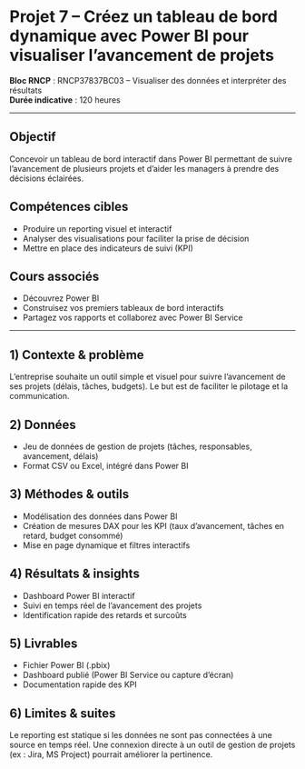 # Projet 7 – Créez un tableau de bord dynamique avec Power BI pour visualiser l’avancement de projets

**Bloc RNCP** : RNCP37837BC03 – Visualiser des données et interpréter des résultats  
**Durée indicative** : 120 heures  

---

## Objectif
Concevoir un tableau de bord interactif dans Power BI permettant de suivre l’avancement de plusieurs projets et d’aider les managers à prendre des décisions éclairées.

## Compétences cibles
- Produire un reporting visuel et interactif  
- Analyser des visualisations pour faciliter la prise de décision  
- Mettre en place des indicateurs de suivi (KPI)  

## Cours associés
- Découvrez Power BI  
- Construisez vos premiers tableaux de bord interactifs  
- Partagez vos rapports et collaborez avec Power BI Service  

---

## 1) Contexte & problème
L’entreprise souhaite un outil simple et visuel pour suivre l’avancement de ses projets (délais, tâches, budgets). Le but est de faciliter le pilotage et la communication.

## 2) Données
- Jeu de données de gestion de projets (tâches, responsables, avancement, délais)  
- Format CSV ou Excel, intégré dans Power BI  

## 3) Méthodes & outils
- Modélisation des données dans Power BI  
- Création de mesures DAX pour les KPI (taux d’avancement, tâches en retard, budget consommé)  
- Mise en page dynamique et filtres interactifs  

## 4) Résultats & insights
- Dashboard Power BI interactif  
- Suivi en temps réel de l’avancement des projets  
- Identification rapide des retards et surcoûts  

## 5) Livrables
- Fichier Power BI (.pbix)  
- Dashboard publié (Power BI Service ou capture d’écran)  
- Documentation rapide des KPI  

## 6) Limites & suites
Le reporting est statique si les données ne sont pas connectées à une source en temps réel. Une connexion directe à un outil de gestion de projets (ex : Jira, MS Project) pourrait améliorer la pertinence.
